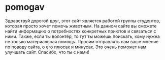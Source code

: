 # pomogav

Здравствуй дорогой друг, этот сайт является работой группы студентов, которая просто хочет помочь животным. На данном сайте вы сможете найти информацию о потребностях конкретных приютов и связаться с ними. Также, если ты волонтёр, то тут ты можешь поискать, кому нужна не только материальная помощь. Просим отправлять нам ваше мнение по поводу сайта, о его плюсах и минусах. Это очень поможет нам улучшать сайт. Спасибо, что ты с нами!